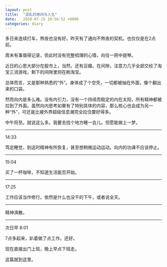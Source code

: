 ```yaml
---
layout: post
title:  "混乱的房间与人生"
date:   2020-07-15 10:56:52 +0800
categories: diary
---
```


多日来连续打车，熬夜也没有好。昨天有了通向不熬夜的契机，也仅仅是在2点前。

周末有事值得记录，但此时没有完整梳理的心情，向往一把中提琴。

近日的心思大部分在股市上，当然，还有豆瓣。在间隙，注意力几乎全部交给了淘宝三消游戏，剩下的间隙里则在刷淘宝。

总体而言，又是那种熟悉的“外”。身体成了个空壳，一切都被抽在外面，像个翻出来的口袋。

然而向内是多么难。没有内引力，没有一个持续而稳定的内在太阳，所有精神都被拉到了外面。虽然向内思考如果有了特别具体的内容，那么核心也会成为另一种“外”，可还是比被外界超级信息潮完全拉住要好得多。

中午将至。就说这么多。我要去找个地方睡一会儿。但愿能做上一梦。

---

14:33

笃定睡觉，到这时精神有所恢复，甚至想稍微运动运动。向内的功课不应该停止。

---

15:04

买了一杯咖啡，不知道生活能否开始。

----

17:25

工作应该当作修行。依然是什么也没干的下午，或者说全天。

----

精神涣散。

----

次日早 8:01

7点多起来，趴着做了点工作。还好。

现在直接出门上班，晚上早点下班走。

这篇就到这里。
